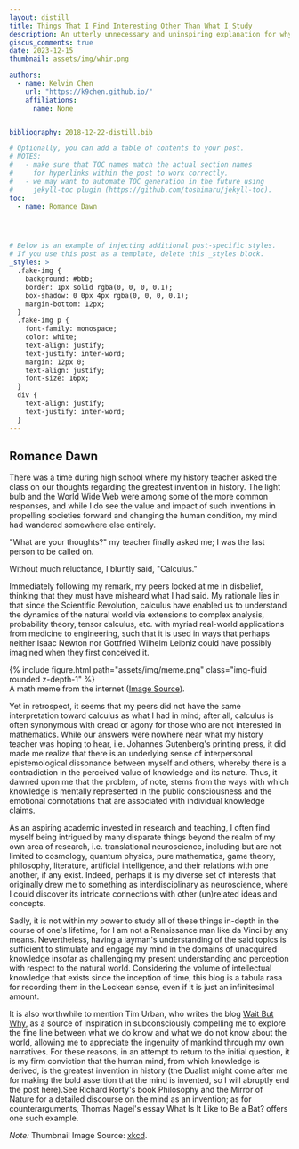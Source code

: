 ```yaml
---
layout: distill
title: Things That I Find Interesting Other Than What I Study
description: An utterly unnecessary and uninspiring explanation for why this blog exist.
giscus_comments: true
date: 2023-12-15
thumbnail: assets/img/whir.png

authors:
  - name: Kelvin Chen
    url: "https://k9chen.github.io/"
    affiliations:
      name: None


bibliography: 2018-12-22-distill.bib

# Optionally, you can add a table of contents to your post.
# NOTES:
#   - make sure that TOC names match the actual section names
#     for hyperlinks within the post to work correctly.
#   - we may want to automate TOC generation in the future using
#     jekyll-toc plugin (https://github.com/toshimaru/jekyll-toc).
toc:
  - name: Romance Dawn




# Below is an example of injecting additional post-specific styles.
# If you use this post as a template, delete this _styles block.
_styles: >
  .fake-img {
    background: #bbb;
    border: 1px solid rgba(0, 0, 0, 0.1);
    box-shadow: 0 0px 4px rgba(0, 0, 0, 0.1);
    margin-bottom: 12px;
  }
  .fake-img p {
    font-family: monospace;
    color: white;
    text-align: justify;
    text-justify: inter-word;
    margin: 12px 0;
    text-align: justify;
    font-size: 16px;
  }
  div {
    text-align: justify;
    text-justify: inter-word;
  }
---
```

## Romance Dawn

There was a time during high school where my history teacher asked the class on our thoughts regarding the greatest invention in history. The light bulb and the World Wide Web were among some of the more common responses, and while I do see the value and impact of such inventions in propelling societies forward and changing the human condition, my mind had wandered somewhere else entirely.      

"What are your thoughts?" my teacher finally asked me; I was the last person to be called on.

Without much reluctance, I bluntly said, "Calculus."

Immediately following my remark, my peers looked at me in disbelief, thinking that they must have misheard what I had said. My rationale lies in that since the Scientific Revolution, calculus have enabled us to understand the dynamics of the natural world via extensions to complex analysis, probability theory, tensor calculus, etc. with myriad real-world applications from medicine to engineering, such that it is used in ways that perhaps neither Isaac Newton nor Gottfried Wilhelm Leibniz could have possibly imagined when they first conceived it.

<div class="row mt-3">
    <div class="col-sm mt-3 mt-md-0">
        {% include figure.html path="assets/img/meme.png" class="img-fluid rounded z-depth-1" %}
    </div>
</div>
<div class="caption">
    A math meme from the internet (<a href="https://math.stackexchange.com/questions/4601394/understanding-a-math-meme">Image Source</a>).
</div>

Yet in retrospect, it seems that my peers did not have the same interpretation toward calculus as what I had in mind; after all, calculus is often synonymous with dread or agony for those who are not interested in mathematics. While our answers were nowhere near what my history teacher was hoping to hear, i.e. Johannes Gutenberg's printing press, it did made me realize that there is an underlying sense of interpersonal epistemological dissonance between myself and others, whereby there is a contradiction in the perceived value of knowledge and its nature. Thus, it dawned upon me that the problem, of note, stems from the ways with which knowledge is mentally represented in the public consciousness and the emotional connotations that are associated with individual knowledge claims.

As an aspiring academic invested in research and teaching, I often find myself being intrigued by many disparate things beyond the realm of my own area of research, i.e. translational neuroscience, including but are not limited to cosmology, quantum physics, pure mathematics, game theory, philosophy, literature, artificial intelligence, and their relations with one another, if any exist. Indeed, perhaps it is my diverse set of interests that originally drew me to something as interdisciplinary as neuroscience, where I could discover its intricate connections with other (un)related ideas and concepts.

Sadly, it is not within my power to study all of these things in-depth in the course of one's lifetime, for I am not a Renaissance man like da Vinci by any means. Nevertheless, having a layman's understanding of the said topics is sufficient to stimulate and engage my mind in the domains of unacquired knowledge insofar as challenging my present understanding and perception with respect to the natural world. Considering the volume of intellectual knowledge that exists since the inception of time, this blog is a tabula rasa for recording them in the Lockean sense, even if it is just an infinitesimal amount.

It is also worthwhile to mention Tim Urban, who writes the blog [Wait But Why](https://waitbutwhy.com/), as a source of inspiration in subconsciously compelling me to explore the fine line between what we do know and what we do not know about the world, allowing me to appreciate the ingenuity of mankind through my own narratives. For these reasons, in an attempt to return to the initial question, it is my firm conviction that the human mind, from which knowledge is derived, is the greatest invention in history (the Dualist might come after me for making the bold assertion that the mind is invented, so I will abruptly end the post here).<d-footnote>See Richard Rorty's book Philosophy and the Mirror of Nature for a detailed discourse on the mind as an invention; as for counterarguments, Thomas Nagel's essay What Is It Like to Be a Bat? offers one such example.</d-footnote>

*Note:* Thumbnail Image Source: [xkcd](https://xkcd.com/683/).
